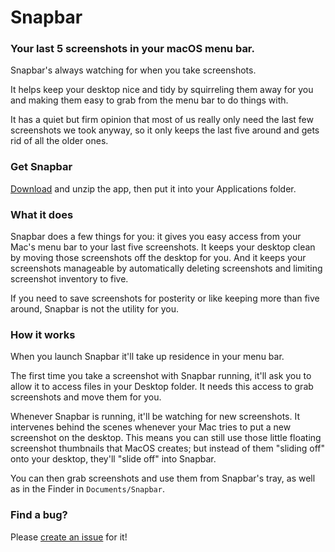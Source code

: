 # Snapbar

### Your last 5 screenshots in your macOS menu bar.

Snapbar's always watching for when you take screenshots. 

It helps keep your desktop nice and tidy by squirreling them away for you and making them easy to grab from the menu bar to do things with.

It has a quiet but firm opinion that most of us really only need the last few screenshots we took anyway, so it only keeps the last five around and gets rid of all the older ones.


### Get Snapbar

[Download](https://github.com/stakes/Snapbar/releases/download/1.0-alpha/Snapbar.zip) and unzip the app, then put it into your Applications folder.

### What it does

Snapbar does a few things for you: it gives you easy access from your Mac's menu bar to your last five screenshots. It keeps your desktop clean by moving those screenshots off the desktop for you. And it keeps your screenshots manageable by automatically deleting screenshots and limiting screenshot inventory to five. 

If you need to save screenshots for posterity or like keeping more than five around, Snapbar is not the utility for you.

### How it works

When you launch Snapbar it'll take up residence in your menu bar.

The first time you take a screenshot with Snapbar running, it'll ask you to allow it to access files in your Desktop folder. It needs this access to grab screenshots and move them for you.

Whenever Snapbar is running, it'll be watching for new screenshots. It intervenes behind the scenes whenever your Mac tries to put a new screenshot on the desktop. This means you can still use those little floating screenshot thumbnails that MacOS creates; but instead of them "sliding off" onto your desktop, they'll "slide off" into Snapbar.

You can then grab screenshots and use them from Snapbar's tray, as well as in the Finder in `Documents/Snapbar`.

### Find a bug?

Please [create an issue](https://github.com/stakes/Snapbar/issues) for it!
